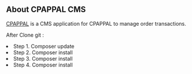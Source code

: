 ## About CPAPPAL CMS

<a href="https://order.cpappal.com">CPAPPAL</a> is a CMS application for CPAPPAL to manage order transactions.

After Clone git :
<li>Step 1. Composer update</li>
<li>Step 2. Composer install</li>
<li>Step 3. Composer install</li>
<li>Step 4. Composer install</li>

